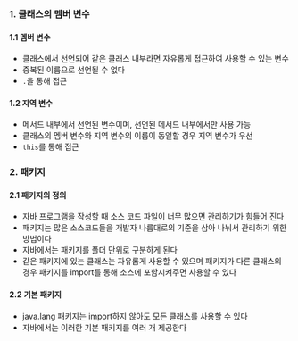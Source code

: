 ### 1. 클래스의 멤버 변수

#### 1.1 멤버 변수

- 클래스에서 선언되어 같은 클래스 내부라면 자유롭게 접근하여 사용할 수 있는 변수
- 중복된 이름으로 선언될 수 없다
- `.`을 통해 접근



#### 1.2 지역 변수

- 메서드 내부에서 선언된 변수이며, 선언된 메서드 내부에서만 사용 가능
- 클래스의 멤버 변수와 지역 변수의 이름이 동일할 경우 지역 변수가 우선
- `this`를 통해 접근





### 2. 패키지

#### 2.1 패키지의 정의

- 자바 프로그램을 작성할 때 소스 코드 파일이 너무 많으면 관리하기가 힘들어 진다
- 패키지는 많은 소스코드들을 개발자 나름대로의 기준을 삼아 나눠서 관리하기 위한 방법이다
- 자바에서는 패키지를 폴더 단위로 구분하게 된다
- 같은 패키지에 있는 클래스는 자유롭게 사용할 수 있으며 패키지가 다른 클래스의 경우 패키지를 import를 통해 소스에 포함시켜주면 사용할 수 있다



#### 2.2 기본 패키지

- java.lang 패키지는 import하지 않아도 모든 클래스를 사용할 수 있다
- 자바에서는 이러한 기본 패키지를 여러 개 제공한다



